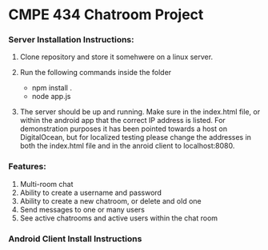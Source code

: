 <h1>CMPE 434 Chatroom Project</h1>

<h3>Server Installation Instructions: </h3>

1. Clone repository and store it somehwere on a linux server. 
2. Run the following commands inside the folder
	- npm install .
	- node app.js

3. The server should be up and running. Make sure in the index.html file, or within the android app that the correct IP address is listed. For demonstration purposes it has been pointed towards a host on DigitalOcean, but for localized testing please change the addresses in both the index.html file and in the anroid client to localhost:8080.

<h3>Features:</h3>

1. Multi-room chat
2. Ability to create a username and password
3. Ability to create a new chatroom, or delete and old one
4. Send messages to one or many users
5. See active chatrooms and active users within the chat room


<h3>Android Client Install Instructions </h3>
